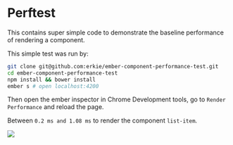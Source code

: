 # Perftest

This contains super simple code to demonstrate the baseline performance of rendering a component.

This simple test was run by:

```bash
git clone git@github.com:erkie/ember-component-performance-test.git
cd ember-component-performance-test
npm install && bower install
ember s # open localhost:4200
```

Then open the ember inspector in Chrome Development tools, go to `Render Performance` and reload the page.

Between `0.2 ms and 1.08 ms` to render the component `list-item`.

![](http://i.imgur.com/wmLhLCJ.png)
